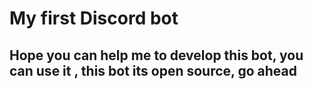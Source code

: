  <p align="center"><h1> My first Discord bot</h1> </p>
 <h2>Hope you can help me to develop this bot, you can use it , this bot its open source, go ahead</h2>
 
 

